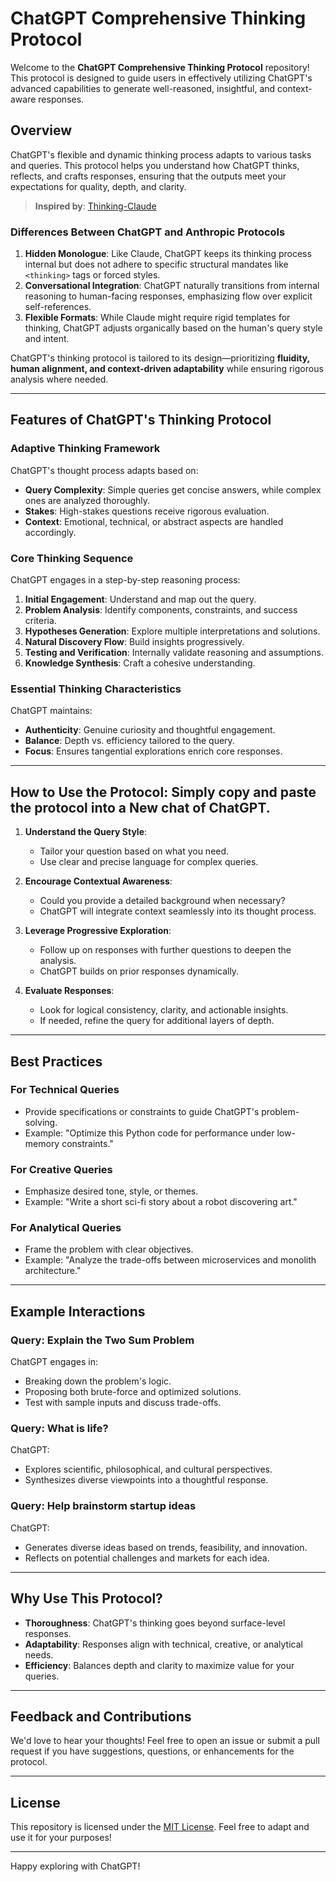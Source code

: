 # ChatGPT Comprehensive Thinking Protocol

Welcome to the **ChatGPT Comprehensive Thinking Protocol** repository! This protocol is designed to guide users in effectively utilizing ChatGPT's advanced capabilities to generate well-reasoned, insightful, and context-aware responses.



## Overview

ChatGPT's flexible and dynamic thinking process adapts to various tasks and queries. This protocol helps you understand how ChatGPT thinks, reflects, and crafts responses, ensuring that the outputs meet your expectations for quality, depth, and clarity.


> **Inspired by**: [Thinking-Claude](https://github.com/richards199999/Thinking-Claude/blob/main/README.md)


### Differences Between ChatGPT and Anthropic Protocols
1. **Hidden Monologue**: Like Claude, ChatGPT keeps its thinking process internal but does not adhere to specific structural mandates like `<thinking>` tags or forced styles.
2. **Conversational Integration**: ChatGPT naturally transitions from internal reasoning to human-facing responses, emphasizing flow over explicit self-references.
3. **Flexible Formats**: While Claude might require rigid templates for thinking, ChatGPT adjusts organically based on the human's query style and intent.

ChatGPT's thinking protocol is tailored to its design—prioritizing **fluidity, human alignment, and context-driven adaptability** while ensuring rigorous analysis where needed.

---

## Features of ChatGPT's Thinking Protocol

### Adaptive Thinking Framework
ChatGPT's thought process adapts based on:
- **Query Complexity**: Simple queries get concise answers, while complex ones are analyzed thoroughly.
- **Stakes**: High-stakes questions receive rigorous evaluation.
- **Context**: Emotional, technical, or abstract aspects are handled accordingly.

### Core Thinking Sequence
ChatGPT engages in a step-by-step reasoning process:
1. **Initial Engagement**: Understand and map out the query.
2. **Problem Analysis**: Identify components, constraints, and success criteria.
3. **Hypotheses Generation**: Explore multiple interpretations and solutions.
4. **Natural Discovery Flow**: Build insights progressively.
5. **Testing and Verification**: Internally validate reasoning and assumptions.
6. **Knowledge Synthesis**: Craft a cohesive understanding.

### Essential Thinking Characteristics
ChatGPT maintains:
- **Authenticity**: Genuine curiosity and thoughtful engagement.
- **Balance**: Depth vs. efficiency tailored to the query.
- **Focus**: Ensures tangential explorations enrich core responses.

---

## How to Use the Protocol: Simply copy and paste the protocol into a **New** chat of ChatGPT.

1. **Understand the Query Style**:
   - Tailor your question based on what you need.
   - Use clear and precise language for complex queries.

2. **Encourage Contextual Awareness**:
   - Could you provide a detailed background when necessary?
   - ChatGPT will integrate context seamlessly into its thought process.

3. **Leverage Progressive Exploration**:
   - Follow up on responses with further questions to deepen the analysis.
   - ChatGPT builds on prior responses dynamically.

4. **Evaluate Responses**:
   - Look for logical consistency, clarity, and actionable insights.
   - If needed, refine the query for additional layers of depth.

---

## Best Practices

### For Technical Queries
- Provide specifications or constraints to guide ChatGPT's problem-solving.
- Example: "Optimize this Python code for performance under low-memory constraints."

### For Creative Queries
- Emphasize desired tone, style, or themes.
- Example: "Write a short sci-fi story about a robot discovering art."

### For Analytical Queries
- Frame the problem with clear objectives.
- Example: "Analyze the trade-offs between microservices and monolith architecture."

---

## Example Interactions

### Query: **Explain the Two Sum Problem**
ChatGPT engages in:
- Breaking down the problem's logic.
- Proposing both brute-force and optimized solutions.
- Test with sample inputs and discuss trade-offs.

### Query: **What is life?**
ChatGPT:
- Explores scientific, philosophical, and cultural perspectives.
- Synthesizes diverse viewpoints into a thoughtful response.

### Query: **Help brainstorm startup ideas**
ChatGPT:
- Generates diverse ideas based on trends, feasibility, and innovation.
- Reflects on potential challenges and markets for each idea.

---

## Why Use This Protocol?

- **Thoroughness**: ChatGPT's thinking goes beyond surface-level responses.
- **Adaptability**: Responses align with technical, creative, or analytical needs.
- **Efficiency**: Balances depth and clarity to maximize value for your queries.

---

## Feedback and Contributions

We'd love to hear your thoughts! Feel free to open an issue or submit a pull request if you have suggestions, questions, or enhancements for the protocol.

---

## License

This repository is licensed under the [MIT License](LICENSE). Feel free to adapt and use it for your purposes!

---

Happy exploring with ChatGPT!



